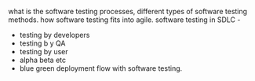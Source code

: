 what is the software testing processes, different types of software testing methods.
how software testing fits into agile.
software testing in SDLC - 
- testing by developers
- testing b y QA
- testing by user
- alpha beta etc
- blue green deployment flow with software testing.
